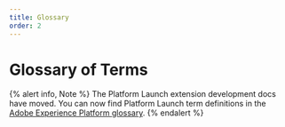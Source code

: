 ```yaml
---
title: Glossary
order: 2
---
```


# Glossary of Terms

{% alert info, Note %}
The Platform Launch extension development docs have moved. You can now find Platform Launch term definitions in the [Adobe Experience Platform glossary](https://experienceleague.adobe.com/docs/experience-platform/landing/glossary.html).
{% endalert %}